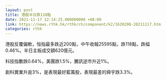 ```yaml
---
layout: post
title: 港股半日跌118點
date: 2021-11-17 12:14:25.000000000 +08:00
link: https://news.rthk.hk/rthk/ch/component/k2/1620200-20211117.htm
categories: rthk
---
```


港股反覆偏軟，恒指最多跌近200點，中午收報25595點，跌118點，跌幅0.46%。半日主板成交額620億元。

科技指數跌0.64%，美團跌1.5%，騰訊逆市升近1%。

創科實業升逾3%，是表現最好藍籌股，表現最差的舜宇跌3.3%。
